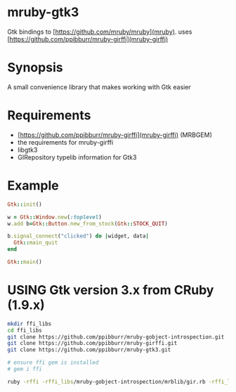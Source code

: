 mruby-gtk3
==========
Gtk bindings to [https://github.com/mruby/mruby](mruby). uses [https://github.com/ppibburr/mruby-girffi](mruby-girffi)

Synopsis
===
A small convenience library that makes working with Gtk easier

Requirements
===
* [https://github.com/ppibburr/mruby-girffi](mruby-girffi) (MRBGEM)
* the requirements for mruby-girffi
* libgtk3
* GIRepository typelib information for Gtk3

Example
===
```ruby
Gtk::init()

w = Gtk::Window.new(:toplevel)
w.add b=Gtk::Button.new_from_stock(Gtk::STOCK_QUIT)

b.signal_connect("clicked") do |widget, data|
  Gtk::main_quit
end

Gtk::main()
```

USING Gtk version 3.x from CRuby (1.9.x)
===
```bash
mkdir ffi_libs
cd ffi_libs
git clone https://github.com/ppibburr/mruby-gobject-introspection.git
git clone https://github.com/ppibburr/mruby-girffi.git
git clone https://github.com/ppibburr/mruby-gtk3.git

# ensure ffi gem is installed
# gem i ffi

ruby -rffi -rffi_libs/mruby-gobject-introspection/mrblib/gir.rb -rffi_libs/mruby-girffi/mrblib/mrb_girffi.rb -rffi_libs/mruby-gtk3/mrblib/gtk3.rb path/to/file.rb
```
